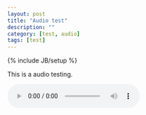 ```yaml
---
layout: post
title: "Audio test"
description: ""
category: [test, audio]
tags: [test]
---
```

{% include JB/setup %}

This is a audio testing.

<audio src="http://icesoar.github.io/audios/1.mp3" controls autoplay>谷歌浏览器无法连接</audio>